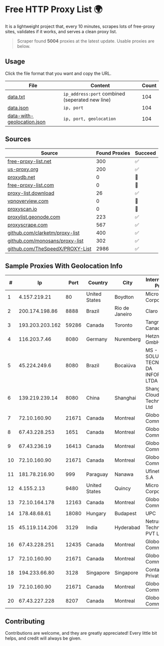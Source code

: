 
# Free HTTP Proxy List 🌍

It is a lightweight project that, every 10 minutes, scrapes lots of free-proxy sites, validates if it works, and serves a clean proxy list.


> Scraper found **5004** proxies at the latest update. Usable proxies are below.

## Usage

Click the file format that you want and copy the URL.


|File|Content|Count|
|----|-------|-----|
|[data.txt](https://raw.githubusercontent.com/themiralay/Proxy-List-World/master/data.txt)|`ip_address:port` combined (seperated new line)|104|
|[data.json](https://raw.githubusercontent.com/themiralay/Proxy-List-World/master/data.json)|`ip, port`|104|
|[data-with-geolocation.json](https://raw.githubusercontent.com/themiralay/Proxy-List-World/master/data-with-geolocation.json)|`ip, port, geolocation`|104|

## Sources

|Source|Found Proxies|Succeed|
|------|-------------|-------|
|[free-proxy-list.net](https://free-proxy-list.net)|300|✅|
|[us-proxy.org](https://www.us-proxy.org)|200|✅|
|[proxydb.net](http://proxydb.net)|0|🚫|
|[free-proxy-list.com](https://free-proxy-list.com/?page=&port=&type%5B%5D=http&type%5B%5D=https&up_time=0&search=Search)|0|🚫|
|[proxy-list.download](https://www.proxy-list.download/HTTP)|26|✅|
|[vpnoverview.com](https://vpnoverview.com/privacy/anonymous-browsing/free-proxy-servers)|0|🚫|
|[proxyscan.io](https://www.proxyscan.io)|0|🚫|
|[proxylist.geonode.com](https://proxylist.geonode.com/api/proxy-list?limit=300&page=1&sort_by=lastChecked&sort_type=desc&protocols=http,https)|223|✅|
|[proxyscrape.com](https://api.proxyscrape.com/v2/?request=displayproxies&protocol=http&timeout=10000&country=all&ssl=all&anonymity=all)|567|✅|
|[github.com/clarketm/proxy-list](https://raw.githubusercontent.com/clarketm/proxy-list/master/proxy-list-raw.txt)|400|✅|
|[github.com/monosans/proxy-list](https://raw.githubusercontent.com/monosans/proxy-list/main/proxies/http.txt)|302|✅|
|[github.com/TheSpeedX/PROXY-List](https://raw.githubusercontent.com/TheSpeedX/PROXY-List/master/http.txt)|2986|✅|


## Sample Proxies With Geolocation Info

|#|Ip|Port|Country|City|Internet Service Provider|
|-|--|----|-------|----|-------------------------|
|1|4.157.219.21|80|United States|Boydton|Microsoft Corporation|
|2|200.174.198.86|8888|Brazil|Rio de Janeiro|Claro S.A|
|3|193.203.203.162|59286|Canada|Toronto|Tangram Canada Inc.|
|4|116.203.7.46|8080|Germany|Nuremberg|Hetzner Online GmbH|
|5|45.224.249.6|8080|Brazil|Bocaiúva|MS - SOLUÇÕES EM TECNOLOGIA DA INFORMAÇÃO LTDA|
|6|139.219.239.14|8080|China|Shanghai|Shanghai Blue Cloud Technology Co., Ltd|
|7|72.10.160.90|21671|Canada|Montreal|GloboTech Communications|
|8|67.43.228.253|1651|Canada|Montreal|GloboTech Communications|
|9|67.43.236.19|16413|Canada|Montreal|GloboTech Communications|
|10|72.10.160.90|21671|Canada|Montreal|GloboTech Communications|
|11|181.78.216.90|999|Paraguay|Nanawa|Ufinet Paraguay S.A|
|12|4.155.2.13|9480|United States|Quincy|Microsoft Corporation|
|13|72.10.164.178|12163|Canada|Montreal|GloboTech Communications|
|14|178.48.68.61|18080|Hungary|Budapest|UPC|
|15|45.119.114.206|3129|India|Hyderabad|Netrun Technologies PVT LTD|
|16|67.43.228.251|12435|Canada|Montreal|GloboTech Communications|
|17|72.10.160.90|21671|Canada|Montreal|GloboTech Communications|
|18|194.233.66.80|3128|Singapore|Singapore|Contabo Asia Private Limited|
|19|72.10.160.90|21671|Canada|Montreal|GloboTech Communications|
|20|67.43.227.228|8207|Canada|Montreal|GloboTech Communications|



## Contributing

Contributions are welcome, and they are greatly appreciated! Every
little bit helps, and credit will always be given.

